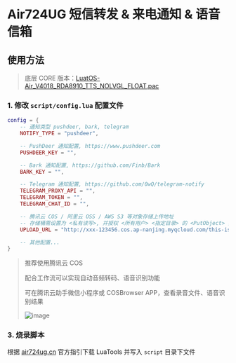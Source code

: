 # Air724UG 短信转发 & 来电通知 & 语音信箱

## 使用方法

> 底层 CORE 版本：[LuatOS-Air_V4018_RDA8910_TTS_NOLVGL_FLOAT.pac](https://doc.openluat.com/article/1334)

### 1. 修改 `script/config.lua` 配置文件

```lua
config = {
    -- 通知类型 pushdeer, bark, telegram
    NOTIFY_TYPE = "pushdeer",

    -- PushDeer 通知配置, https://www.pushdeer.com
    PUSHDEER_KEY = "",

    -- Bark 通知配置, https://github.com/Finb/Bark
    BARK_KEY = "",

    -- Telegram 通知配置, https://github.com/0wQ/telegram-notify
    TELEGRAM_PROXY_API = "",
    TELEGRAM_TOKEN = "",
    TELEGRAM_CHAT_ID = "",

    -- 腾讯云 COS / 阿里云 OSS / AWS S3 等对象存储上传地址
    -- 存储桶需设置为 <私有读写>, 并授权 <所有用户> <指定目录> 的 <PutObject> 操作
    UPLOAD_URL = "http://xxx-123456.cos.ap-nanjing.myqcloud.com/this-is-the-path",

    -- 其他配置...
}
```

> 推荐使用腾讯云 COS
>
> 配合工作流可以实现自动音频转码、语音识别功能
>
> 可在腾讯云助手微信小程序或 COSBrowser APP，查看录音文件、语音识别结果
>
> ![image](https://user-images.githubusercontent.com/20741439/204080463-061349fd-3b4e-4f36-be8c-b0ad0013a1df.png)

### 3. 烧录脚本

根据 [air724ug.cn](http://air724ug.cn) 官方指引下载 LuaTools 并写入 `script` 目录下文件
